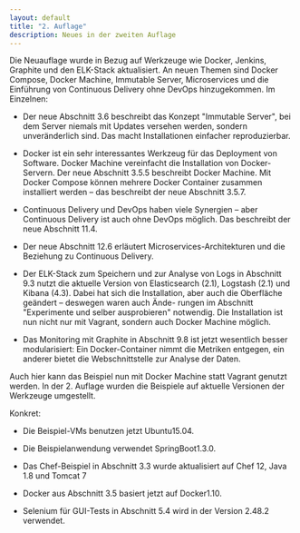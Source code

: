 ```yaml
---
layout: default
title: "2. Auflage"
description: Neues in der zweiten Auflage
---
```


Die Neuauflage wurde in Bezug auf Werkzeuge wie Docker, Jenkins, Graphite und den ELK-Stack aktualisiert. An neuen Themen sind Docker Compose, Docker Machine, Immutable Server, Microservices und die Einführung von Continuous Delivery ohne DevOps hinzugekommen. Im Einzelnen:

* Der neue Abschnitt 3.6 beschreibt das Konzept "Immutable Server",
  bei dem Server niemals mit Updates versehen werden, sondern
  unveränderlich sind. Das macht Installationen einfacher
  reproduzierbar.
  
* Docker ist ein sehr interessantes Werkzeug für das Deployment von
Software. Docker Machine vereinfacht die Installation von Docker-
Servern. Der neue Abschnitt 3.5.5 beschreibt Docker Machine. Mit
Docker Compose können mehrere Docker Container zusammen installiert
werden – das beschreibt der neue Abschnitt 3.5.7.

* Continuous Delivery und DevOps haben viele Synergien – aber
Continuous Delivery ist auch ohne DevOps möglich. Das beschreibt der
neue Abschnitt 11.4.

* Der neue Abschnitt 12.6 erläutert Microservices-Architekturen und die
Beziehung zu Continuous Delivery.

* Der ELK-Stack zum Speichern und zur Analyse von Logs in
Abschnitt 9.3 nutzt die aktuelle Version von Elasticsearch (2.1),
Logstash (2.1) und Kibana (4.3). Dabei hat sich die Installation, aber
auch die Oberfläche geändert – deswegen waren auch Ände- rungen im
Abschnitt "Experimente und selber ausprobieren" notwendig. Die
Installation ist nun nicht nur mit Vagrant, sondern auch Docker
Machine möglich.

* Das Monitoring mit Graphite in Abschnitt 9.8 ist
jetzt wesentlich besser modularisiert: Ein Docker-Container nimmt die
Metriken entgegen, ein anderer bietet die Webschnittstelle zur Analyse
der Daten.

Auch hier kann das Beispiel nun mit Docker Machine statt
Vagrant genutzt werden.  In der 2. Auflage wurden die Beispiele auf
aktuelle Versionen der Werkzeuge umgestellt.

Konkret:

* Die Beispiel-VMs benutzen jetzt Ubuntu15.04.

* Die Beispielanwendung verwendet SpringBoot1.3.0.

* Das Chef-Beispiel in Abschnitt 3.3 wurde aktualisiert auf Chef 12, Java 1.8 und
Tomcat 7

* Docker aus Abschnitt 3.5 basiert jetzt auf Docker1.10.

* Selenium für GUI-Tests in Abschnitt 5.4 wird in der Version 2.48.2 verwendet.
